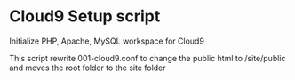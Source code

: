# Cloud9 Setup script

Initialize PHP, Apache, MySQL workspace for Cloud9

This script rewrite 001-cloud9.conf to change the public html to /site/public and moves the root folder to the site folder
